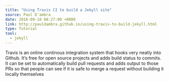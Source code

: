 ```yaml
---
title: "Using Travis CI to build a Jekyll site"
source: Paul D'ambra
date: 2016-09-18 08:27:00 +0000
link: http://pauldambra.github.io/using-travis-to-build-jekyll.html
type: Tutorial
tool:
  - jekyll
---
```

Travis is an online continous integration system that hooks very neatly into Github. It’s free for open source projects and adds build status to commits. It can be set to automatically build pull requests and adds output to those PRs so that people can see if it is safe to merge a request without building it locally themselves





